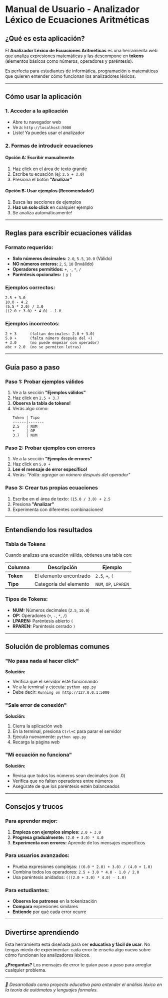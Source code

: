 # Manual de Usuario - Analizador Léxico de Ecuaciones Aritméticas

## ¿Qué es esta aplicación?

El **Analizador Léxico de Ecuaciones Aritméticas** es una herramienta web que analiza expresiones matemáticas y las descompone en **tokens** (elementos básicos como números, operadores y paréntesis). 

Es perfecta para estudiantes de informática, programación o matemáticas que quieren entender cómo funcionan los analizadores léxicos.

---

## Cómo usar la aplicación

### 1. **Acceder a la aplicación**
   - Abre tu navegador web
   - Ve a: `http://localhost:5000`
   - Listo! Ya puedes usar el analizador

### 2. **Formas de introducir ecuaciones**

#### **Opción A: Escribir manualmente**
1. Haz click en el área de texto grande
2. Escribe tu ecuación (ej: `2.5 + 3.0`)
3. Presiona el botón **"Analizar"**

#### **Opción B: Usar ejemplos (Recomendado!)**
1. Busca las secciones de ejemplos
2. **Haz un solo click** en cualquier ejemplo
3. Se analiza automáticamente!

---

## Reglas para escribir ecuaciones válidas

### **Formato requerido:**
- **Solo números decimales:** `2.0`, `5.5`, `10.0` (Válido)
- **NO números enteros:** `2`, `5`, `10` (Inválido)
- **Operadores permitidos:** `+`, `-`, `*`, `/`
- **Paréntesis opcionales:** `(` y `)`

### **Ejemplos correctos:**
```
2.5 + 3.0
10.0 - 4.2
(5.5 * 2.0) / 3.0
((2.0 + 3.0) * 4.0) - 1.0
```

### **Ejemplos incorrectos:**
```
2 + 3      (faltan decimales: 2.0 + 3.0)
5.0 +      (falta número después del +)
+ 3.0      (no puede empezar con operador)
abc + 2.0  (no se permiten letras)
```

---

## Guía paso a paso

### **Paso 1: Probar ejemplos válidos** 
1. Ve a la sección **"Ejemplos válidos"**
2. Haz click en `2.5 + 3.7`
3. **Observa la tabla de tokens!**
4. Verás algo como:
   ```
   Token | Tipo
   ------|-------
   2.5   | NUM
   +     | OP  
   3.7   | NUM
   ```

### **Paso 2: Probar ejemplos con errores**
1. Ve a la sección **"Ejemplos de errores"**
2. Haz click en `5.0 +`
3. **Lee el mensaje de error específico!**
4. Verás: *"Falta: agregar un número después del operador"*

### **Paso 3: Crear tus propias ecuaciones**
1. Escribe en el área de texto: `(15.0 / 3.0) + 2.5`
2. Presiona **"Analizar"**
3. Experimenta con diferentes combinaciones!

---

## Entendiendo los resultados

### **Tabla de Tokens** 
Cuando analizas una ecuación válida, obtienes una tabla con:

| Columna | Descripción | Ejemplo |
|---------|-------------|---------|
| **Token** | El elemento encontrado | `2.5`, `+`, `(` |
| **Tipo** | Categoría del elemento | `NUM`, `OP`, `LPAREN` |

### **Tipos de Tokens:**
- **NUM:** Números decimales (`2.5`, `10.0`)
- **OP:** Operadores (`+`, `-`, `*`, `/`)
- **LPAREN:** Paréntesis abierto `(`
- **RPAREN:** Paréntesis cerrado `)`

---

## Solución de problemas comunes

### **"No pasa nada al hacer click"**
**Solución:** 
- Verifica que el servidor esté funcionando
- Ve a la terminal y ejecuta: `python app.py`
- Debe decir: `Running on http://127.0.0.1:5000`

### **"Sale error de conexión"**
**Solución:**
1. Cierra la aplicación web
2. En la terminal, presiona `Ctrl+C` para parar el servidor
3. Ejecuta nuevamente: `python app.py`
4. Recarga la página web

### **"Mi ecuación no funciona"**
**Solución:**
- Revisa que todos los números sean decimales (con .0)
- Verifica que no falten operadores entre números
- Asegúrate de que los paréntesis estén balanceados

---

## Consejos y trucos

### **Para aprender mejor:**
1. **Empieza con ejemplos simples:** `2.0 + 3.0`
2. **Progresa gradualmente:** `(2.0 + 3.0) * 4.0`
3. **Experimenta con errores:** Aprende de los mensajes específicos

### **Para usuarios avanzados:**
- Prueba expresiones complejas: `((6.0 * 2.0) + 3.0) / (4.0 + 1.0)`
- Combina todos los operadores: `2.5 + 3.0 * 4.0 - 1.0 / 2.0`
- Usa paréntesis anidados: `(((2.0 + 3.0) * 4.0) - 1.0)`

### **Para estudiantes:**
- **Observa los patrones** en la tokenización
- **Compara** expresiones similares
- **Entiende** por qué cada error ocurre

---

## Divertirse aprendiendo

Esta herramienta está diseñada para ser **educativa y fácil de usar**. No tengas miedo de experimentar: cada error te enseña algo nuevo sobre cómo funcionan los analizadores léxicos.

**¿Preguntas?** Los mensajes de error te guían paso a paso para arreglar cualquier problema.

---

*🔬 Desarrollado como proyecto educativo para entender el análisis léxico en la teoría de autómatas y lenguajes formales.*